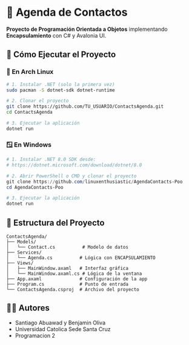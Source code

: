 # 📒 Agenda de Contactos

**Proyecto de Programación Orientada a Objetos** implementando **Encapsulamiento** con C# y Avalonia UI.

## 🚀 Cómo Ejecutar el Proyecto

### 🐧 En Arch Linux

```bash
# 1. Instalar .NET (solo la primera vez)
sudo pacman -S dotnet-sdk dotnet-runtime

# 2. Clonar el proyecto
git clone https://github.com/TU_USUARIO/ContactsAgenda.git
cd ContactsAgenda

# 3. Ejecutar la aplicación
dotnet run
```

### 🪟 En Windows

```powershell
# 1. Instalar .NET 8.0 SDK desde:
# https://dotnet.microsoft.com/download/dotnet/8.0

# 2. Abrir PowerShell o CMD y clonar el proyecto
git clone https://github.com/linuxenthusiastic/AgendaContacts-Poo
cd AgendaContacts-Poo

# 3. Ejecutar la aplicación
dotnet run
```

## 📁 Estructura del Proyecto

```
ContactsAgenda/
├── Models/
│   └── Contact.cs          # Modelo de datos
├── Services/
│   └── Agenda.cs          # Lógica con ENCAPSULAMIENTO
├── Views/
│   ├── MainWindow.axaml   # Interfaz gráfica
│   └── MainWindow.axaml.cs # Lógica de la ventana
├── App.axaml              # Configuración de la app
├── Program.cs             # Punto de entrada
└── ContactsAgenda.csproj  # Archivo del proyecto
```

## 👨‍💻 Autores

- Santiago Abuawad y Benjamin Oliva
- Universidad Catolica Sede Santa Cruz
- Programacion 2
